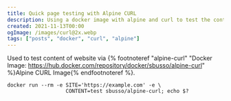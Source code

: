```yaml
---
title: Quick page testing with Alpine CURL
description: Using a docker image with alpine and curl to test the content of a web page
created: 2021-11-13T00:00
ogImage: /images/curl@2x.webp
tags: ["posts", "docker", "curl", "alpine"]
---
```


Used to test content of website via {% footnoteref "alpine-curl" "Docker Image: <a href='https://hub.docker.com/repository/docker/sbusso/alpine-curl'>https://hub.docker.com/repository/docker/sbusso/alpine-curl</a>" %}Alpine CURL Image{% endfootnoteref %}.

```shell
docker run --rm -e SITE='https://example.com' -e \
                   CONTENT=test sbusso/alpine-curl; echo $?
```
